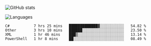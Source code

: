 ![GitHub stats](https://github-readme-stats.vercel.app/api?username=emipa606&theme=github_dark&show_icons=true)

![Languages](https://github-readme-stats.vercel.app/api/top-langs/?username=emipa606&theme=github_dark&layout=compact)

<!--START_SECTION:waka-->
```text
C#           7 hrs 25 mins   █████████████▓░░░░░░░░░░░   54.82 % 
Other        3 hrs 10 mins   ██████░░░░░░░░░░░░░░░░░░░   23.50 % 
XML          1 hr 46 mins    ███▒░░░░░░░░░░░░░░░░░░░░░   13.14 % 
PowerShell   1 hr 8 mins     ██░░░░░░░░░░░░░░░░░░░░░░░   08.49 % 
```
<!--END_SECTION:waka-->
